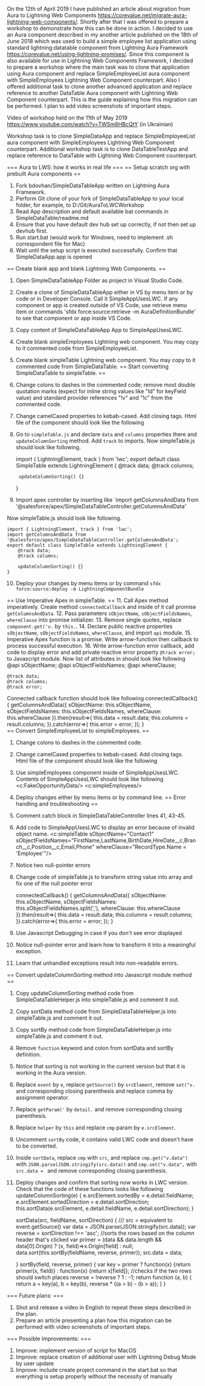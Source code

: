 On the 12th of April 2019 I have published an article about migration from Aura to Lightning Web Components https://corevalue.net/migrate-aura-lightning-web-components/.
Shortly after that I was offered to prepare a workshop to demonstrate how this can be done in action. 
I decided to use an Aura component described in my another article published on the 18th of June 2018 which was used to build a simple employee list application using standard lightning:datatable component from Lightning Aura Framework https://corevalue.net/using-lightning-promises/.
Since this component is also available for use in Lightning Web Components Framework, I decided to prepare a workshop where the main task was to clone that application using Aura component and replace SimpleEmployeeList aura component with SimpleEmployees Lightning Web Component counterpart.
Also I offered additional task to clone another advanced application and replace reference to another DataTable Aura component with Lightning Web Component counterpart. 
This is the guide explaining how this migration can be performed. I plan to add video screenshots of important steps.

Video of workshop held on the 11th of May 2019 https://www.youtube.com/watch?v=TWSm6HBcQtY (in Ukrainian) 

Workshop task is to clone SimpleDataApp and replace SimpleEmployeeList aura component with SimpleEmployees Lightning Web Component counterpart.
Additional workshop task is to clone DataTableTestApp and replace reference to DataTable with Lightning Web Component counterpart.

=== Aura to LWS: how it works in real life ===
== Setup scratch org with prebuilt Aura components ==
1. Fork bdovhan/SimpleDataTableApp written on Lightning Aura Framework.
2. Perform Git clone of your fork of SimpleDataTableApp to your local folder, for example, to D:/Git/AuraToLWCWorkshop
3. Read App description and default available bat commands in SimpleDataTable/readme.md
4. Ensure that you have default dev hub set up correctly, if not then set up devhub first.
5. Run start.bat (would work for Windows, need to implement .sh correspondent file for Mac)
6. Wait until the setup script is executed successfully. Confirm that SimpleDataApp.app is opened

== Create blank app and blank Lightning Web Components. ==
1. Open SimpleDataTableApp Folder as project in Visual Studio Code.
2. Create a clone of SimpleDataTableApp either in VS by menu item or by code or in Developer Console. Call it SimpleAppUsesLWC.
If any component or app is created outside of VS Code, use retrieve menu item or commands 'sfdx force:source:retrieve -m AuraDefinitionBundle' to see that component or app inside VS Code.
3. Copy content of SimpleDataTableApp App to SimpleAppUsesLWC.
4. Create blank simpleEmployees Lightning web component. You may copy to it commented code from SimpleEmployeeList.
5. Create blank simpleTable Lightning web component. You may copy to it commented code from SimpleDataTable.
== Start converting SimpleDataTable to simpleTable. == 
6. Change colons to dashes in the commented code; remove most double quotation marks (expect for inline string values like "Id" for keyField value) and standard provider references "!v" and "!c" from the commented code.
7. Change camelCased properties to kebab-cased. Add closing tags. 
Html file of the component should look like the following

    <lightning-datatable data={data} columns={columns} key-field="id" 
    hide-checkbox-column onsort={updateColumnSorting}>
    </lightning-datatable>

8. Go to `simpleTable.js` and declare `data` and `columns`  properties there and `updateColumnSorting` method. Add `track` to imports.
Now simpleTable.js should look like following.

	import { LightningElement, track } from 'lwc';
	export default class SimpleTable extends LightningElement {
		@track data;
		@track columns;
		
		updateColumnSorting() {}
	}
    
9. Import apex controller by inserting like `import getColumnsAndData from '@salesforce/apex/SimpleDataTableController.getColumnsAndData'

Now simpleTable.js should look like following.

	import { LightningElement, track } from 'lwc';
	import getColumnsAndData from '@salesforce/apex/SimpleDataTableController.getColumnsAndData';
	export default class SimpleTable extends LightningElement {
		@track data;
		@track columns;
		
		updateColumnSorting() {}
	}
10. Deploy your changes by menu items or by command `sfdx force:source:deploy -m LightningComponentBundle`

== Use Imperative Apex in simpleTable. == 
11. Call Apex method imperatively. Create method `connectedCallback` and inside of it call promise `getColumnsAndData`.
12. Pass parameters `sObjectName`, `sObjectFieldsNames`, `whereClause` into promise initializer.
13. Remove single quotes, replace `component.get('v.` by `this.`.
14. Declare public reactive properties `sObjectName`, `sObjectFieldsNames`, `whereClause`, and import `api` module.
15. Imperative Apex function is a promise. Write arrow-function then callback to process successful execution.
16. Write arrow-function error callback, add code to display error and add private reactive error property `@track error;` to Javascript module.
    <template if:true={error}>
        <template if:true={error.body}>
            {error.body.message}
        </template>
    </template>
Now list of attributes in should look like following
    @api sObjectName;
    @api sObjectFieldsNames;
    @api whereClause;

    @track data;
    @track columns;
    @track error;
Connected callback function should look like following 
    connectedCallback() {
        getColumnsAndData({
            sObjectName: this.sObjectName,
            sObjectFieldsNames: this.sObjectFieldsNames,
            whereClause: this.whereClause
        }).then(result=>{
            this.data = result.data;
            this.columns = result.columns;
        }).catch(error=>{
            this.error = error;
        });
    }	
== Convert SimpleEmployeeList to simpleEmployees. == 
1. Change colons to dashes in the commented code.
2. Change camelCased properties to kebab-cased. Add closing tags.  
Html file of the component should look like the following
    <c-simple-table s-object-name="Contact"
    s-object-fields-names="FirstName,LastName,BirthDate,HireDate__c,Branch__c,Position__c,Email,Phone"
    where-clause="RecordType.Name = 'Employee'">
    </c-simple-table>
3. Use simpleEmployees component inside of SimpleAppUsesLWC. Contents of SimpleAppUsesLWC should look like following
    <c:FakeOpportunityData/>
    <c:simpleEmployees/> 
4. Deploy changes either by menu items or by command line.
== Error handling and troubleshooting ==
1. Comment catch block in SimpleDataTableController lines 41, 43-45.
2. Add code to SimpleAppUsesLWC to display an error because of invalid object name.
    <c:simpleTable sObjectName="Contact1"
    sObjectFieldsNames="FirstName,LastName,BirthDate,HireDate__c,Branch__c,Position__c,Email,Phone"
    whereClause="RecordType.Name = 'Employee'"/>
3. Notice two null-pointer errors
4. Change code of 	simpleTable.js to transform string value into array and fix one of the null pointer error
	
    connectedCallback() {
        getColumnsAndData({
            sObjectName: this.sObjectName,
            sObjectFieldsNames: this.sObjectFieldsNames.split(','),
            whereClause: this.whereClause
        }).then(result=>{
            this.data = result.data;
            this.columns = result.columns;
        }).catch(error=>{
            this.error = error;
        });
    }	
5. Use Javascript Debugging in case if you don't see error displayed
6. Notice null-pointer error and learn how to transform it into a meaningful exception.
7. Learn that unhandled exceptions result into non-readable errors.

== Convert updateColumnSorting method into Javascript module method ==
1. Copy updateColumnSorting method code from SimpleDataTableHelper.js into simpleTable.js and comment it out.
2. Copy sortData method code from SimpleDataTableHelper.js into simpleTable.js and comment it out.
3. Copy sortBy method code from SimpleDataTableHelper.js into simpleTable.js and comment it out.
4. Remove `function` keyword and colon from sortData and sortBy definition.
5. Notice that sorting is not working in the current version but that it is working in the Aura version.
6. Replace `event` by `e`, replace `getSource()` by `srcElement`, remove `set("v.` and corresponding closing parenthesis and replace comma by assignment operator.
7. Replace `getParam('` by `detail.` and remove corresponding closing parenthesis.
8. Replace `helper` by `this` and replace `cmp` param by `e.srcElement`.
9. Uncomment `sortBy` code, it contains valid LWC code and doesn't have to be converted.
10. Inside `sortData`, replace `cmp` with `src`, and replace `cmp.get("v.data")` with `JSON.parse(JSON.stringify(src.data))` and `cmp.set("v.data",` with `src.data = ` and remove corresponding closing parenthesis.
11. Deploy changes and confirm that sorting now works in LWC version.
Check that the code of these functions looks like following 
    updateColumnSorting(e) {
        e.srcElement.sortedBy = e.detail.fieldName;
        e.srcElement.sortedDirection = e.detail.sortDirection;
        this.sortData(e.srcElement, e.detail.fieldName, e.detail.sortDirection);
    }
    
    sortData(src, fieldName, sortDirection) {
        /// src = equivalent to event.getSource()
        var data = JSON.parse(JSON.stringify(src.data));
        var reverse = sortDirection !== 'asc';
        //sorts the rows based on the column header that's clicked
        var primer = (data && data.length && data[0].Origin) ? (x, field)=>x.Origin[field] : null;
        data.sort(this.sortBy(fieldName, reverse, primer));
        src.data = data;
         
    }
    sortBy(field, reverse, primer) {
        var key = primer ?
            function(x) {return primer(x, field)} :
            function(x) {return x[field]};
        //checks if the two rows should switch places
        reverse = !reverse ? 1 : -1;
        return function (a, b) {
            return a = key(a), b = key(b), reverse * ((a > b) - (b > a));
        }
    }

=== Future plans: ===
1. Shot and release a video in English to repeat these steps described in the plan.
2. Prepare an article presenting a plan how this migration can be performed with video screenshots of important steps.


=== Possible Improvements: ===

1. Improve: implement version of script for MacOS 
2. Improve: replace creation of additional user with Lightning Debug Mode by user update 
3. Improve: include create project command in the start.bat so that everything is setup properly without the necessity of manually 
